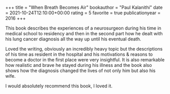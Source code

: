 +++
title = "When Breath Becomes Air"
bookauthor = "Paul Kalanithi"
date = 2021-10-24T12:10:00+00:00
rating = 5
favorite = true
publicationyear = 2016
+++

This book describes the experiences of a neurosurgeon during his time in medical school to residency and then in the second part how he dealt with his lung cancer diagnosis all the way up until his eventual death.

Loved the writing, obviously an incredibly heavy topic but the descriptions of his time as resident in the hospital and his motivations & reasons to become a doctor in the first place were very insightful. It is also remarkable how realistic and brave he stayed during his illness and the book also shows how the diagnosis changed the lives of not only him but also his wife.

I would absolutely recommend this book, I loved it.